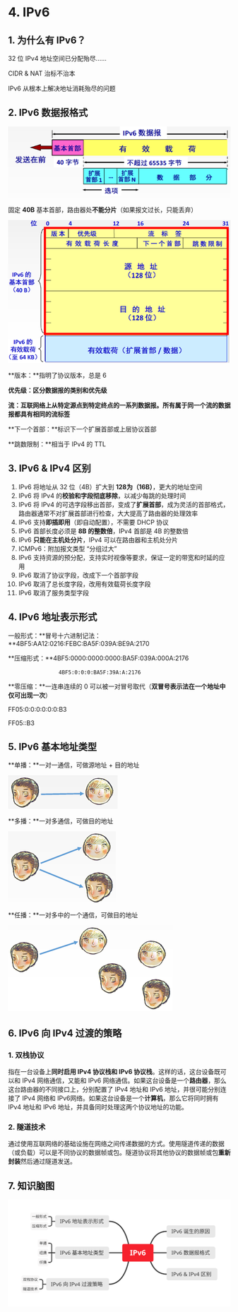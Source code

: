 # 4. IPv6

## 1. 为什么有 IPv6？

32 位 IPv4 地址空间已分配殆尽......

CIDR & NAT 治标不治本

IPv6 从根本上解决地址消耗殆尽的问题

## 2. IPv6 数据报格式

![](../.gitbook/assets/image%20%28170%29.png)

固定 **40B** 基本首部，路由器处**不能分片**（如果报文过长，只能丢弃）

![](../.gitbook/assets/image%20%28195%29.png)

**版本：**指明了协议版本，总是 6

**优先级：**区分数据报的类别和**优先级**

**流：**互联网络上从特定源点到特定终点的一系列数据报。所有属于同一个流的数据报都具有相同的**流标签**

**下一个首部：**标识下一个扩展首部或上层协议首部

**跳数限制：**相当于 IPv4 的 TTL

## 3. IPv6 & IPv4 区别

1. IPv6 将地址从 32 位（4B）扩大到 **128为（16B）**，更大的地址空间
2. IPv6 将 IPv4 的**校验和字段彻底移除**，以减少每跳的处理时间
3. IPv6 将 IPv4 的可选字段移出首部，变成了**扩展首部**，成为灵活的首部格式，路由器通常不对扩展首部进行检查，大大提高了路由器的处理效率
4. IPv6 支持**即插即用**（即自动配置），不需要 DHCP 协议
5. IPv6 首部长度必须是 **8B 的整数倍**，IPv4 首部是 4B 的整数倍
6. IPv6 **只能在主机处分片**，IPv4 可以在路由器和主机处分片
7. ICMPv6：附加报文类型 “分组过大”
8. IPv6 支持资源的预分配，支持实时视像等要求，保证一定的带宽和时延的应用
9. IPv6 取消了协议字段，改成下一个首部字段
10. IPv6 取消了总长度字段，改用有效载荷长度字段
11. IPv6 取消了服务类型字段

## 4. IPv6 地址表示形式

一般形式：**冒号十六进制记法：**4BF5:AA12:0216:FEBC:BA5F:039A:BE9A:2170

**压缩形式：**4BF5:0000:0000:0000:BA5F:039A:000A:2176

                    4BF5:0:0:0:BA5F:39A:A:2176

**零压缩：**一连串连续的 0 可以被一对冒号取代（**双冒号表示法在一个地址中仅可出现一次**）

FF05:0:0:0:0:0:0:B3

FF05::B3

## 5. IPv6 基本地址类型

**单播：**一对一通信，可做源地址 + 目的地址

![](../.gitbook/assets/image%20%28196%29.png)

**多播：**一对多通信，可做目的地址

![](../.gitbook/assets/image%20%28172%29.png)

**任播：**一对多中的一个通信，可做目的地址

![](../.gitbook/assets/image%20%28165%29.png)

## 6. IPv6 向 IPv4 过渡的策略

### 1. 双栈协议

指在一台设备上**同时启用 IPv4 协议栈和 IPv6 协议栈**。这样的话，这台设备既可以和 IPv4 网络通信，又能和 IPv6 网络通信。如果这台设备是一个**路由器**，那么这台路由器的不同接口上，分别配置了 IPv4 地址和 IPv6 地址，并很可能分别连接了 IPv4 网络和 IPv6网络。如果这台设备是一个**计算机**，那么它将同时拥有 IPv4 地址和 IPv6 地址，并具备同时处理这两个协议地址的功能。

### 2. 隧道技术

通过使用互联网络的基础设施在网络之间传递数据的方式。使用隧道传递的数据（或负载）可以是不同协议的数据帧或包。隧道协议将其他协议的数据帧或包**重新封装**然后通过隧道发送。

## 7. 知识脑图

![](../.gitbook/assets/ipv6.svg)

